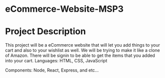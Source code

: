 # eCommerce-Website-MSP3
# Project Description
This project will be a eCommerce website that will let you add things to your cart and also to your wishlist as well. We will be trying to make it like a clone of Amazon. There will be signin to be able to get the items that you added into your cart. 
Languages: HTML, CSS, JavaScript

Components: Node, React, Express,  and etc...